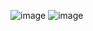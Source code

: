 ![image](https://github.com/user-attachments/assets/71e68288-8c9b-4f48-9f81-cfe61613f27b)
![image](https://github.com/user-attachments/assets/39d9c9a0-0d01-44b7-a153-637681265aca)
